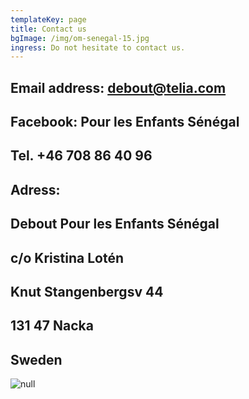 ```yaml
---
templateKey: page
title: Contact us
bgImage: /img/om-senegal-15.jpg
ingress: Do not hesitate to contact us.
---
```

## Email address: debout@telia.com

## Facebook: Pour les Enfants Sénégal 

## Tel.  +46 708 86 40 96

## Adress:

## Debout Pour les Enfants Sénégal 

## c/o Kristina Lotén

## Knut Stangenbergsv 44

## 131 47  Nacka

## Sweden

![null](/img/bg-contact.jpg)
